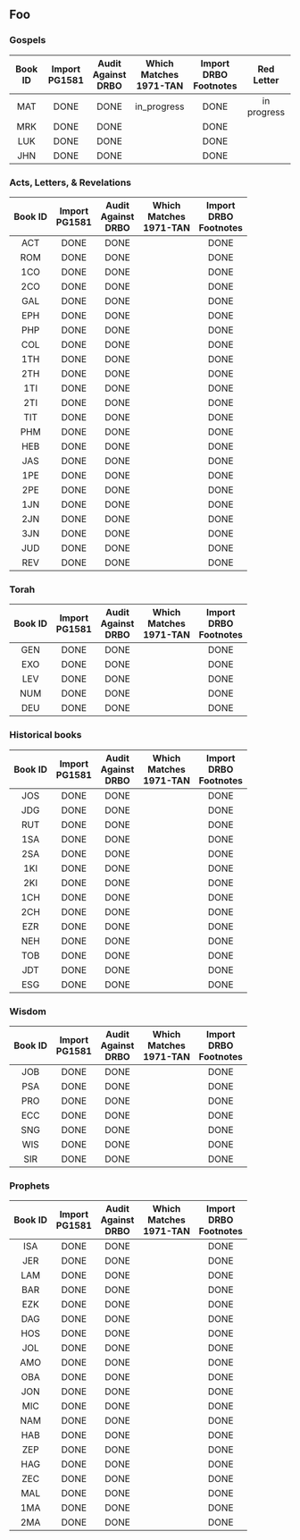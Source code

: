 

## Foo

### Gospels

| Book ID | Import<br>PG1581 | Audit <br>Against<br>DRBO | Which<br>Matches<br>1971-TAN | Import<br>DRBO<br>Footnotes | Red<br>Letter |
| :---:   | :---:  | :---: | :---:     | :---:      | :---: |
|  MAT    | DONE   | DONE  | in_progress | DONE | in progress |
|  MRK    | DONE   | DONE  |     | DONE | |          |
|  LUK    | DONE   | DONE  |     | DONE | |          |
|  JHN    | DONE   | DONE  |     | DONE | |          |

### Acts, Letters, & Revelations

| Book ID | Import<br>PG1581 | Audit <br>Against<br>DRBO | Which<br>Matches<br>1971-TAN | Import<br>DRBO<br>Footnotes |
| :---:   | :---:  | :---: | :---: | :---: |
| ACT | DONE | DONE |      | DONE |
| ROM | DONE | DONE |      | DONE |
| 1CO | DONE | DONE |      | DONE |
| 2CO | DONE | DONE |      | DONE |
| GAL | DONE | DONE |      | DONE |
| EPH | DONE | DONE |      | DONE |
| PHP | DONE | DONE |      | DONE |
| COL | DONE | DONE |      | DONE |
| 1TH | DONE | DONE |      | DONE |
| 2TH | DONE | DONE |      | DONE |
| 1TI | DONE | DONE |      | DONE |
| 2TI | DONE | DONE |      | DONE |
| TIT | DONE | DONE |      | DONE |
| PHM | DONE | DONE |      | DONE |
| HEB | DONE | DONE |      | DONE |
| JAS | DONE | DONE |      | DONE |
| 1PE | DONE | DONE |      | DONE |
| 2PE | DONE | DONE |      | DONE |
| 1JN | DONE | DONE |      | DONE |
| 2JN | DONE | DONE |      | DONE |
| 3JN | DONE | DONE |      | DONE |
| JUD | DONE | DONE |      | DONE |
| REV | DONE | DONE |      | DONE |

### Torah

| Book ID | Import<br>PG1581 | Audit <br>Against<br>DRBO | Which<br>Matches<br>1971-TAN | Import<br>DRBO<br>Footnotes |
| :---:   | :---:  | :---: | :---: | :---: |
| GEN     | DONE   | DONE  |       | DONE  |
| EXO     | DONE   | DONE  |       | DONE  |
| LEV     | DONE   | DONE  |       | DONE  |
| NUM     | DONE   | DONE  |       | DONE  |
| DEU     | DONE   | DONE  |       | DONE  |

### Historical books

| Book ID | Import<br>PG1581 | Audit <br>Against<br>DRBO | Which<br>Matches<br>1971-TAN | Import<br>DRBO<br>Footnotes |
| :---:   | :---:  | :---: | :---: | :---: |
| JOS | DONE | DONE |      | DONE |
| JDG | DONE | DONE |      | DONE |
| RUT | DONE | DONE |      | DONE |
| 1SA | DONE | DONE |      | DONE |
| 2SA | DONE | DONE |      | DONE |
| 1KI | DONE | DONE |      | DONE |
| 2KI | DONE | DONE |      | DONE |
| 1CH | DONE | DONE |      | DONE |
| 2CH | DONE | DONE |      | DONE |
| EZR | DONE | DONE |      | DONE |
| NEH | DONE | DONE |      | DONE |
| TOB | DONE | DONE |      | DONE |
| JDT | DONE | DONE |      | DONE |
| ESG | DONE | DONE |      | DONE |

### Wisdom

| Book ID | Import<br>PG1581 | Audit <br>Against<br>DRBO | Which<br>Matches<br>1971-TAN | Import<br>DRBO<br>Footnotes |
| :---:   | :---:  | :---: | :---: | :---: |
| JOB | DONE | DONE |      | DONE |
| PSA | DONE | DONE |      | DONE |
| PRO | DONE | DONE |      | DONE |
| ECC | DONE | DONE |      | DONE |
| SNG | DONE | DONE |      | DONE |
| WIS | DONE | DONE |      | DONE |
| SIR | DONE | DONE |      | DONE |

### Prophets

| Book ID | Import<br>PG1581 | Audit <br>Against<br>DRBO | Which<br>Matches<br>1971-TAN | Import<br>DRBO<br>Footnotes |
| :---:   | :---:  | :---: | :---: | :---: |
| ISA | DONE | DONE |      | DONE |
| JER | DONE | DONE |      | DONE |
| LAM | DONE | DONE |      | DONE |
| BAR | DONE | DONE |      | DONE |
| EZK | DONE | DONE |      | DONE |
| DAG | DONE | DONE |      | DONE |
| HOS | DONE | DONE |      | DONE |
| JOL | DONE | DONE |      | DONE |
| AMO | DONE | DONE |      | DONE |
| OBA | DONE | DONE |      | DONE |
| JON | DONE | DONE |      | DONE |
| MIC | DONE | DONE |      | DONE |
| NAM | DONE | DONE |      | DONE |
| HAB | DONE | DONE |      | DONE |
| ZEP | DONE | DONE |      | DONE |
| HAG | DONE | DONE |      | DONE |
| ZEC | DONE | DONE |      | DONE |
| MAL | DONE | DONE |      | DONE |
| 1MA | DONE | DONE |      | DONE |
| 2MA | DONE | DONE |      | DONE |


